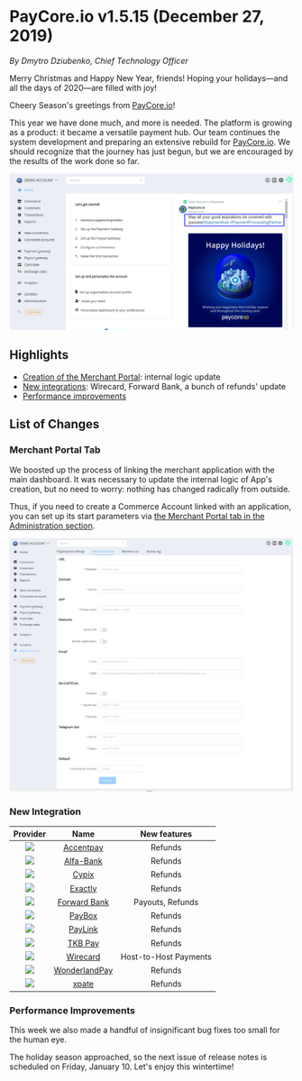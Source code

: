# **PayCore.io v1.5.15 (December 27, 2019)**

*By Dmytro Dziubenko, Chief Technology Officer*

Merry Christmas and Happy New Year, friends! Hoping your holidays—and all the days of 2020—are filled with joy!

Cheery Season's greetings from [PayCore.io](http://paycore.io/)!

This year we have done much, and more is needed. The platform is growing as a product: it became a versatile payment hub. Our team continues the system development and preparing an extensive rebuild for [PayCore.io](https://paycore.io/).  We should recognize that the journey has just begun, but we are encouraged by the results of the work done so far.

![Dashboard](images/v1.5.15/dashboard.png)

## Highlights

* [Creation of the Merchant Portal](#merchant-portal-tab): internal logic update
* [New integrations](#new-integration): Wirecard, Forward Bank, a bunch of refunds' update
* [Performance improvements](#performance-improvements)

## List of Changes

### Merchant Portal Tab

We boosted up the process of linking the merchant application with the main dashboard.  It was necessary to update the internal logic of App's creation, but no need to worry: nothing has changed radically from outside.

Thus, if you need to create a Commerce Account linked with an application, you can set up its start parameters via [the Merchant Portal tab in the Administration section](https://dashboard.paycore.io/administration/merchant-portal).

![Merchant portal](images/v1.5.15/merchant-app.png)

### New Integration

| Provider | Name  | New features |
|:-:|:-:|:-:|
| <img src="https://static.openfintech.io/payment_providers/accentpay/logo.png?w=70" width="70px"> | [Accentpay](/connectors/accentpay/) | Refunds |
| <img src="https://static.openfintech.io/payment_providers/alfabank/logo.svg?w=70" width="70px"> | [Alfa-Bank](/connectors/alfabank/) | Refunds |
| <img src="https://static.openfintech.io/payment_providers/cypix/logo.svg?w=70" width="70px"> | [Cypix](/connectors/cypix/) | Refunds |
| <img src="https://static.openfintech.io/payment_providers/exactly/logo.svg?w=70" width="70px"> | [Exactly](/connectors/exactly/) | Refunds |
| <img src="https://static.openfintech.io/payment_providers/forwardbank/logo.svg?w=70" width="70px"> | [Forward Bank](/connectors/forwardbank/) | Payouts, Refunds |
| <img src="https://static.openfintech.io/payment_providers/paybox/logo.svg?w=70" width="70px"> | [PayBox](/connectors/paybox/) | Refunds |
| <img src="https://static.openfintech.io/payment_providers/paylink/logo.png?w=70" width="70px"> | [PayLink](/connectors/paylink/) | Refunds |
| <img src="https://static.openfintech.io/payment_providers/tkbpay/logo.svg?w=70" width="70px"> | [TKB Pay](/connectors/tkbpay/) | Refunds |
| <img src="https://static.openfintech.io/payment_providers/wirecard/logo.svg?w=70" width="70px"> | [Wirecard](/connectors/wirecard/) | Host-to-Host Payments |
| <img src="https://static.openfintech.io/payment_providers/wlandpay/logo.png?w=70" width="70px"> | [WonderlandPay](/connectors/wlandpay/) | Refunds |
| <img src="https://static.openfintech.io/payment_providers/xpate/logo.svg?w=70" width="70px"> | [xpate](/connectors/xpate/) | Refunds |

### Performance Improvements

This week we also made a handful of insignificant bug fixes too small for the human eye.

The holiday season approached, so the next issue of release notes is scheduled on Friday, January 10.  Let's enjoy this wintertime!
